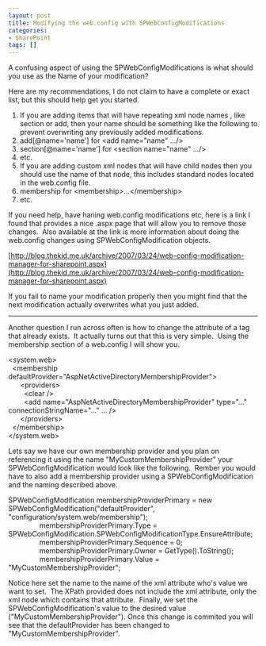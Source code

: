 ```yaml
---
layout: post
title: Modifying the web.config with SPWebConfigModifications
categories:
- SharePoint
tags: []
---
```

A confusing aspect of using the SPWebConfigModifications is what should you use as the Name of your modification?

Here are my recommendations, I do not claim to have a complete or exact list, but this should help get you started.

1. If you are adding items that will have repeating xml node names , like section or add, then your name should be something like the following to prevent overwriting any previously added modifications.
  1. add[@name='name'] for \<add name="name" .../\>
  2. section[@name='name'] for \<section name="name" .../\>
  3. etc.
2. If you are adding custom xml nodes that will have child nodes then you should use the name of that node, this includes standard nodes located in the web.config file.
  1. membership for \<membership\>...\</membership\>
  2. etc.

If you need help, have haning web.config modifications etc, here is a link I found that provides a nice .aspx page that will allow you to remove those changes.&nbsp; Also available at the link is more information about doing the web.config changes using SPWebConfigModification objects.

[http://blog.thekid.me.uk/archive/2007/03/24/web-config-modification-manager-for-sharepoint.aspx](http://blog.thekid.me.uk/archive/2007/03/24/web-config-modification-manager-for-sharepoint.aspx)

If you fail to name your modification properly then you might find that the next modification actually overwrites what you just added.

* * *

Another question I run across often is how to change the attribute of a tag that already exists.&nbsp; It actually turns out that this is very simple.&nbsp; Using the membership section of a web.config I will show you.

\<system.web\>  
&nbsp; \<membership defaultProvider="AspNetActiveDirectoryMembershipProvider"\>  
&nbsp;&nbsp;&nbsp;&nbsp;&nbsp; \<providers\>  
&nbsp;&nbsp;&nbsp;&nbsp;&nbsp;&nbsp;&nbsp; \<clear /\>  
&nbsp;&nbsp;&nbsp;&nbsp;&nbsp;&nbsp;&nbsp; \<add name="AspNetActiveDirectoryMembershipProvider" type="..." connectionStringName="..." ... /\>  
&nbsp;&nbsp;&nbsp;&nbsp;&nbsp; \</providers\>  
&nbsp; \</membership\>  
\</system.web\>

Lets say we have our own membership provider and you plan on referencing it using the name "MyCustomMembershipProvider" your SPWebConfigModification would look like the following.&nbsp; Rember you would have to also add a membership provider using a SPWebConfigModification and the naming described above.

SPWebConfigModification membershipProviderPrimary = new SPWebConfigModification("defaultProvider", "configuration/system.web/membership");  
&nbsp;&nbsp;&nbsp;&nbsp;&nbsp;&nbsp;&nbsp;&nbsp;&nbsp;&nbsp;&nbsp;&nbsp;&nbsp;&nbsp;&nbsp; membershipProviderPrimary.Type = SPWebConfigModification.SPWebConfigModificationType.EnsureAttribute;  
&nbsp;&nbsp;&nbsp;&nbsp;&nbsp;&nbsp;&nbsp;&nbsp;&nbsp;&nbsp;&nbsp;&nbsp;&nbsp;&nbsp;&nbsp; membershipProviderPrimary.Sequence = 0;  
&nbsp;&nbsp;&nbsp;&nbsp;&nbsp;&nbsp;&nbsp;&nbsp;&nbsp;&nbsp;&nbsp;&nbsp;&nbsp;&nbsp;&nbsp; membershipProviderPrimary.Owner = GetType().ToString();  
&nbsp;&nbsp;&nbsp;&nbsp;&nbsp;&nbsp;&nbsp;&nbsp;&nbsp;&nbsp;&nbsp;&nbsp;&nbsp;&nbsp;&nbsp; membershipProviderPrimary.Value = "MyCustomMembershipProvider";

Notice here set the name to the name of the xml attribute who's value we want to set.&nbsp; The XPath provided does not include the xml attribute, only the xml node which contains that attribute.&nbsp; Finally, we set the SPWebConfigModification's value to the desired value ("MyCustomMembershipProvider"). Once this change is commited you will see that the defaultProvider has been changed to "MyCustomMembershipProvider".

